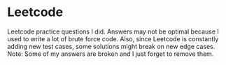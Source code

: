 # Leetcode
Leetcode practice questions I did. Answers may not be optimal because I used to write a lot of brute force code.
Also, since Leetcode is constantly adding new test cases, some solutions might break on new edge cases.
Note: Some of my answers are broken and I just forget to remove them.
